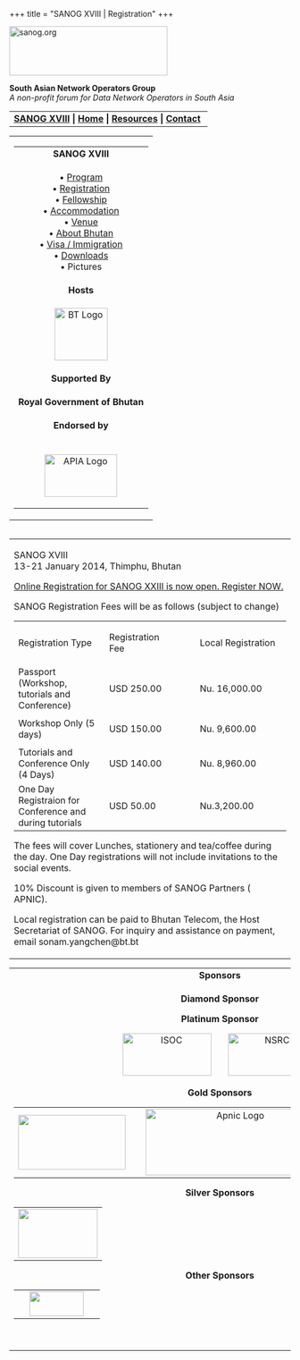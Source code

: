 +++
title = "SANOG XVIII | Registration"
+++

[<img src="../images/logo.jpg" width="283" height="88" alt="sanog.org" />](../index.html)

**South Asian Network Operators Group**  
*A non-profit forum for Data Network Operators in South Asia*

<table width="760" data-border="0" data-cellspacing="0" data-cellpadding="0">
<tbody>
<tr class="odd">
<td><strong><a href="index.html">SANOG XVIII</a></strong> <strong>| <a href="../index.html">Home</a> | <a href="../resources/index.html">Resources</a> | <a href="../contact.htm">Contact</a> </strong></td>
</tr>
</tbody>
</table>

<table width="99%" data-border="0" data-cellspacing="0" data-cellpadding="8">
<colgroup>
<col style="width: 100%" />
</colgroup>
<tbody>
<tr class="odd">
<td><table width="100%" data-border="0" data-cellspacing="2" data-cellpadding="0">
<colgroup>
<col style="width: 100%" />
</colgroup>
<tbody>
<tr class="odd">
<td style="text-align: center;"><strong>SANOG XVIII</strong></td>
</tr>
<tr class="even">
<td style="text-align: center;"><p>• <a href="program.htm">Program</a><br />
• <a href="registration.htm">Registration</a><br />
• <a href="fellowship.htm">Fellowship</a><br />
• <a href="accommodation.htm">Accommodation</a><br />
• <a href="venue.htm">Venue</a><br />
• <a href="country.htm">About Bhutan</a><br />
• <a href="visa.htm">Visa / Immigration</a><br />
• <a href="downloads.htm">Downloads</a><br />
• Pictures</p></td>
</tr>
<tr class="odd">
<td style="text-align: center;"><strong>Hosts</strong></td>
</tr>
<tr class="even">
<td style="text-align: center;"><div data-align="center">
<p><a href="http://www.druknet.bt"><img src="images/bt-logo.png" width="95" height="94" alt="BT Logo" /></a></p>
</div></td>
</tr>
<tr class="odd">
<td style="text-align: center;"><strong>Supported By</strong></td>
</tr>
<tr class="even">
<td style="text-align: center;"><p><strong>Royal Government of Bhutan</strong><br />
</p></td>
</tr>
<tr class="odd">
<td style="text-align: center;"><strong>Endorsed by</strong></td>
</tr>
<tr class="even">
<td style="text-align: center;"><p><br />
<a href="http://www.apia.org/"><img src="../sanog4/images/apialogo.gif" width="130" height="76" alt="APIA Logo" /></a></p></td>
</tr>
</tbody>
</table></td>
</tr>
</tbody>
</table>

<img src="../images/1pxt.gif" width="1" height="1" />

<table width="100%" data-border="0" data-cellspacing="0" data-cellpadding="10">
<colgroup>
<col style="width: 100%" />
</colgroup>
<tbody>
<tr class="odd">
<td><p>SANOG XVIII<br />
13-21 January 2014, Thimphu, Bhutan</p>
<p><a href="https://apnic.ungerboeck.com/prod/emc00/register.aspx?OrgCode=10&amp;EvtID=5820&amp;AppCode=REG">Online Registration for SANOG XXIII is now open. Register NOW.</a></p>
<p>SANOG Registration Fees will be as follows (subject to change)</p>
<table data-cellpadding="2" data-cellspacing="2" data-border="1" width="570">
<colgroup>
<col style="width: 33%" />
<col style="width: 33%" />
<col style="width: 33%" />
</colgroup>
<tbody>
<tr class="odd">
<td>Registration Type<br />
</td>
<td><p>Registration<br />
Fee</p></td>
<td>Local Registration</td>
</tr>
<tr class="even">
<td>Passport (Workshop, tutorials and Conference)<br />
</td>
<td>USD 250.00<br />
</td>
<td>Nu. 16,000.00</td>
</tr>
<tr class="odd">
<td>Workshop Only (5 days)<br />
</td>
<td>USD 150.00<br />
</td>
<td><p>Nu. 9,600.00<br />
</p></td>
</tr>
<tr class="even">
<td>Tutorials and Conference Only (4 Days)<br />
</td>
<td>USD 140.00<br />
</td>
<td>Nu. 8,960.00</td>
</tr>
<tr class="odd">
<td>One Day Registraion for Conference and during tutorials</td>
<td>USD 50.00</td>
<td>Nu.3,200.00</td>
</tr>
</tbody>
</table>
<p>The fees will cover Lunches, stationery and tea/coffee during the day. One Day registrations will not include invitations to the social events.</p>
<p>10% Discount is given to members of SANOG Partners ( APNIC).</p>
<p>Local registration can be paid to Bhutan Telecom, the Host Secretariat of SANOG. For inquiry and assistance on payment, email sonam.yangchen@bt.bt</p></td>
</tr>
</tbody>
</table>

<table width="100%" data-border="0" data-cellspacing="0">
<colgroup>
<col style="width: 100%" />
</colgroup>
<tbody>
<tr class="odd">
<td style="text-align: center;"><strong>Sponsors</strong></td>
</tr>
<tr class="even">
<td style="text-align: center;"><div data-align="center">
<p><strong>Diamond Sponsor</strong></p>
<p><strong>Platinum Sponsor</strong></p>
<p><a href="http://www.isoc.org"><img src="images/isoc-logo.GIF" width="159" height="76" alt="ISOC" /></a>       <a href="http://www.nsrc.org/"><img src="images/nsrc-logo.png" width="159" height="76" alt="NSRC" /></a></p>
<p><strong>Gold Sponsors</strong></p>
<table>
<tbody>
<tr class="odd">
<td style="text-align: center;"><img src="images/logo_cisco.gif" width="192" height="98" /></td>
<td style="text-align: center;"> </td>
<td style="text-align: center;"><a href="http://www.apnic.net"><img src="images/apniclogo.jpg" width="323" height="119" alt="Apnic Logo" /></a></td>
<td style="text-align: center;"><a href="http://www.google.com"><img src="images/google_layered.jpg" width="155" height="55" alt="Google" /></a></td>
</tr>
</tbody>
</table>
<p><strong>Silver Sponsors</strong></p>
<table>
<tbody>
<tr class="odd">
<td style="text-align: center;"><img src="images/netnod.gif" width="142" height="88" /></td>
</tr>
</tbody>
</table>
<p><strong>Other Sponsors</strong></p>
<table>
<tbody>
<tr class="odd">
<td style="text-align: center;"> </td>
<td style="text-align: center;"><img src="images/pchlogo.jpg" width="97" height="44" /></td>
<td style="text-align: center;"> </td>
</tr>
</tbody>
</table>
<p> </p>
</div></td>
</tr>
</tbody>
</table>
